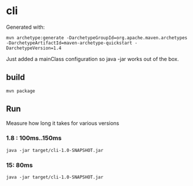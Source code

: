 # cli
Generated with:
````
mvn archetype:generate -DarchetypeGroupId=org.apache.maven.archetypes -DarchetypeArtifactId=maven-archetype-quickstart -DarchetypeVersion=1.4
````
Just added a mainClass configuration so java -jar works out of the box.

## build
````
mvn package
````

## Run
Measure how long it takes for various versions

### 1.8 : 100ms..150ms
````
java -jar target/cli-1.0-SNAPSHOT.jar
````

### 15: 80ms
````
java -jar target/cli-1.0-SNAPSHOT.jar
````